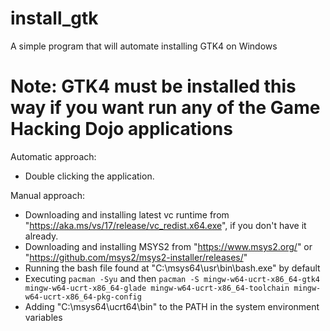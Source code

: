 # install_gtk
A simple program that will automate installing GTK4 on Windows

# Note: GTK4 must be installed this way if you want run any of the Game Hacking Dojo applications

Automatic approach:
 - Double clicking the application.

Manual approach:
 - Downloading and installing latest vc runtime from "https://aka.ms/vs/17/release/vc_redist.x64.exe", if you don't have it already.
 - Downloading and installing MSYS2 from "https://www.msys2.org/" or "https://github.com/msys2/msys2-installer/releases/"
 - Running the bash file found at "C:\msys64\usr\bin\bash.exe" by default
 - Executing ```pacman -Syu``` and then ```pacman -S mingw-w64-ucrt-x86_64-gtk4 mingw-w64-ucrt-x86_64-glade mingw-w64-ucrt-x86_64-toolchain mingw-w64-ucrt-x86_64-pkg-config```
 - Adding "C:\msys64\ucrt64\bin" to the PATH in the system environment variables

